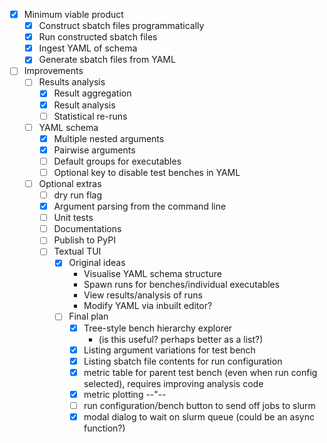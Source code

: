 - [x] Minimum viable product
  - [x] Construct sbatch files programmatically
  - [x] Run constructed sbatch files
  - [x] Ingest YAML of schema
  - [x] Generate sbatch files from YAML
- [ ] Improvements
  - [ ] Results analysis
    - [x] Result aggregation
    - [x] Result analysis
    - [ ] Statistical re-runs
  - [ ] YAML schema
    - [x] Multiple nested arguments
    - [x] Pairwise arguments
    - [ ] Default groups for executables
    - [ ] Optional key to disable test benches in YAML
  - [ ] Optional extras
    - [ ] dry run flag
    - [x] Argument parsing from the command line
    - [ ] Unit tests
    - [ ] Documentations
    - [ ] Publish to PyPI
    - [ ] Textual TUI
      - [x] Original ideas
        - Visualise YAML schema structure
        - Spawn runs for benches/individual executables
        - View results/analysis of runs
        - Modify YAML via inbuilt editor?
      - [ ] Final plan
        - [x] Tree-style bench hierarchy explorer
          - (is this useful? perhaps better as a list?)
        - [x] Listing argument variations for test bench
        - [x] Listing sbatch file contents for run configuration
        - [x] metric table for parent test bench (even when run config selected), requires improving analysis code
        - [x] metric plotting --"--
        - [ ] run configuration/bench button to send off jobs to slurm
        - [x] modal dialog to wait on slurm queue (could be an async function?)
